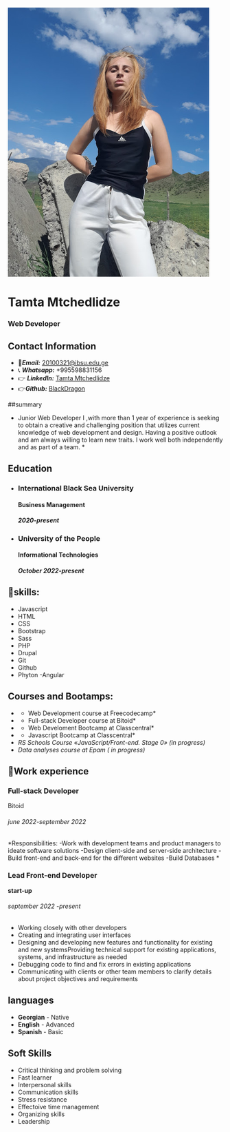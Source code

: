 
![ Profile picture of cv owner](./profile.jpg )
# Tamta Mtchedlidze
### Web Developer

## Contact Information
*  :email:***Email:*** <20100321@ibsu.edu.ge>
*  :telephone_receiver: ***Whatsapp:*** +995598831156
* :point_right: ***LinkedIn:*** [Tamta Mtchedlidze](https://link-url-here.org)
*  :point_right:***Github:*** [BlackDragon](https://link-url-here.org)

##summary
* Junior Web Developer I ,with more than 1  year of experience is seeking to obtain a creative and challenging position
that utilizes current knowledge of web development and design. Having a positive outlook and am always willing
to learn new traits. I work well both independently and as part of a team. *

## Education
+ ### International Black Sea University
   #### Business Management
    ##### 2020-present
+ ### University of the People
   #### Informational Technologies
    #####  October 2022-present




## :muscle:skills:
- Javascript
- HTML
- CSS
- Bootstrap
- Sass
- PHP
- Drupal
- Git
- Github
- Phyton
-Angular

## Courses and Bootamps:
- * Web Development course  at Freecodecamp*
- * Full-stack Developer course at Bitoid*
- * Web Develoment Bootcamp at Classcentral*
- * Javascript Bootcamp at Classcentral*
- *RS Schools Course «JavaScript/Front-end. Stage 0» (in progress)*
- *Data analyses course at Epam  ( in progress)*


## :memo:Work experience
### Full-stack Developer
Bitoid 
###### june 2022-september 2022

*Responsibilities:
-Work with development teams and product managers to ideate software solutions
-Design client-side and server-side architecture
-Build  front-end and back-end   for the different websites
-Build Databases *


### Lead Front-end Developer
**start-up**
###### september 2022 -present
- Working closely with other developers
- Creating and integrating user interfaces
- Designing and developing new features and functionality for existing and new  systemsProviding technical support for existing applications, systems, and infrastructure as needed
- Debugging code to find and fix errors in existing applications
- Communicating with clients or other team members to clarify details about project objectives and requirements


## languages
+ **Georgian** - Native
+ **English** - Advanced
+ **Spanish** - Basic

## Soft Skills
* Critical thinking and problem solving
* Fast learner
* Interpersonal skills
* Communication skills
* Stress resistance
* Effectoive time management
* Organizing skills
* Leadership








